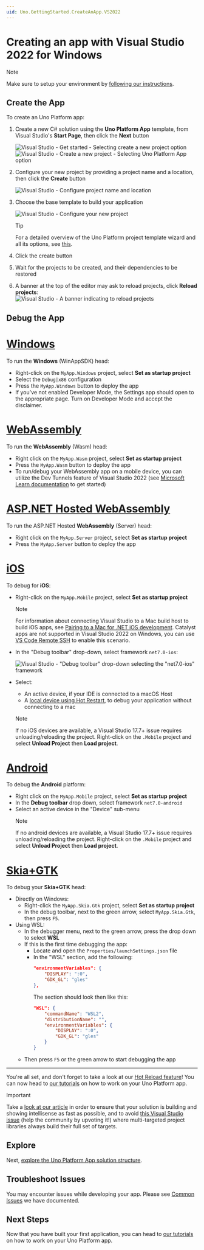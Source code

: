 ```yaml
---
uid: Uno.GettingStarted.CreateAnApp.VS2022
---
```

# Creating an app with Visual Studio 2022 for Windows

> [!NOTE]
> Make sure to setup your environment by [following our instructions](xref:Uno.GetStarted.vs2022).

## Create the App
To create an Uno Platform app:
1. Create a new C# solution using the **Uno Platform App** template, from Visual Studio's **Start Page**, then click the **Next** button

    ![Visual Studio - Get started - Selecting `create a new project` option](Assets/tutorial01/newproject1.PNG)  
    ![Visual Studio - Create a new project - Selecting `Uno Platform App` option](Assets/tutorial01/newproject2.PNG)

1. Configure your new project by providing a project name and a location, then click the **Create** button

    ![Visual Studio - Configure project name and location](Assets/tutorial01/configure-new-unoplatform-app.PNG)

1. Choose the base template to build your application
   
    ![Visual Studio - Configure your new project](getting-started/wizard/assets/intro.jpg)

    > [!TIP]
    > For a detailed overview of the Uno Platform project template wizard and all its options, see [this](xref:Uno.GettingStarted.UsingWizard).
    
1. Click the create button

1. Wait for the projects to be created, and their dependencies to be restored

1. A banner at the top of the editor may ask to reload projects, click **Reload projects**:  
    ![Visual Studio - A banner indicating to reload projects](Assets/quick-start/vs2022-project-reload.png)

## Debug the App

# [**Windows**](#tab/windows)

To run the **Windows** (WinAppSDK) head:

- Right-click on the `MyApp.Windows` project, select **Set as startup project**
- Select the `Debug|x86` configuration
- Press the `MyApp.Windows` button to deploy the app
- If you've not enabled Developer Mode, the Settings app should open to the appropriate page. Turn on Developer Mode and accept the disclaimer.

# [**WebAssembly**](#tab/wasm)

To run the **WebAssembly** (Wasm) head:

- Right click on the `MyApp.Wasm` project, select **Set as startup project**
- Press the `MyApp.Wasm` button to deploy the app
- To run/debug your WebAssembly app on a mobile device, you can utilize the Dev Tunnels feature of Visual Studio 2022 (see [Microsoft Learn documentation](https://learn.microsoft.com/aspnet/core/test/dev-tunnels) to get started)

# [**ASP.NET Hosted WebAssembly**](#tab/wasm-hosted)

To run the ASP.NET Hosted **WebAssembly** (Server) head:
- Right click on the `MyApp.Server` project, select **Set as startup project**
- Press the `MyApp.Server` button to deploy the app

# [**iOS**](#tab/iOS)

To debug for **iOS**:
- Right-click on the `MyApp.Mobile` project, select **Set as startup project**
    > [!NOTE]
    > For information about connecting Visual Studio to a Mac build host to build iOS apps, see [Pairing to a Mac for .NET iOS development](https://docs.microsoft.com/en-us/xamarin/ios/get-started/installation/windows/connecting-to-mac/). Catalyst apps are not supported in Visual Studio 2022 on Windows, you can use [VS Code Remote SSH](xref:Uno.GetStarted.vscode) to enable this scenario.

- In the "Debug toolbar" drop-down, select framework `net7.0-ios`:

    ![Visual Studio - "Debug toolbar" drop-down selecting the "net7.0-ios" framework](Assets/quick-start/net7-ios-debug.png)
    
- Select:
    - An active device, if your IDE is connected to a macOS Host
    - A [local device using Hot Restart](https://learn.microsoft.com/en-us/xamarin/xamarin-forms/deploy-test/hot-restart), to debug your application without connecting to a mac
    
    > [!NOTE] 
    > If no iOS devices are available, a Visual Studio 17.7+ issue requires unloading/reloading the project. Right-click on the `.Mobile` project and select **Unload Project** then **Load project**.

# [**Android**](#tab/Android)

To debug the **Android** platform:
- Right click on the `MyApp.Mobile` project, select **Set as startup project**
- In the **Debug toolbar** drop down, select framework `net7.0-android`
- Select an active device in the "Device" sub-menu
    > [!NOTE] 
    > If no android devices are available, a Visual Studio 17.7+ issue requires unloading/reloading the project. Right-click on the `.Mobile` project and select **Unload Project** then **Load project**.

# [**Skia+GTK**](#tab/skiagtk)

To debug your **Skia+GTK** head:
- Directly on Windows:
    - Right-click the `MyApp.Skia.Gtk` project, select **Set as startup project**
    - In the debug toolbar, next to the green arrow, select `MyApp.Skia.Gtk`, then press `F5`.
- Using WSL:
    - In the debugger menu, next to the green arrow, press the drop down to select **WSL**
    - If this is the first time debugging the app:
        - Locate and open the `Properties/launchSettings.json` file
        - In the "WSL" section, add the following:
            ```json
            "environmentVariables": {
                "DISPLAY": ":0",
                "GDK_GL": "gles"
            },
            ```
            The section should look then like this:
            ```json
            "WSL": {
                "commandName": "WSL2",
                "distributionName": "",
                "environmentVariables": {
                    "DISPLAY": ":0",
                    "GDK_GL": "gles"
                }
            }
            ```
    - Then press `F5` or the green arrow to start debugging the app

***

You're all set, and don't forget to take a look at our [Hot Reload feature](xref:Uno.Features.HotReload)! You can now head to [our tutorials](getting-started-tutorial-1.md) on how to work on your Uno Platform app.

> [!IMPORTANT]
> Take a [look at our article](xref:Build.Solution.TargetFramework-override) in order to ensure that your solution is building and showing intellisense as fast as possible, and to avoid [this Visual Studio issue](https://developercommunity.visualstudio.com/t/Building-a-cross-targeted-project-with-m/651372?space=8&q=building-a-cross-targeted-project-with-many-target) (help the community by upvoting it!) where multi-targeted project libraries always build their full set of targets.

## Explore

Next, [explore the Uno Platform App solution structure](xref:Uno.Development.AppStructure).

## Troubleshoot Issues

You may encounter issues while developing your app. Please see [Common Issues](xref:Uno.UI.CommonIssues) we have documented.

## Next Steps

Now that you have built your first application, you can head to [our tutorials](xref:Uno.GettingStarted.Tutorial1) on how to work on your Uno Platform app.